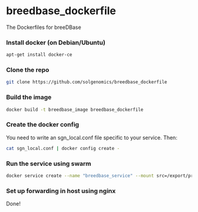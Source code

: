 # breedbase_dockerfile
The Dockerfiles for breeDBase

### Install docker (on Debian/Ubuntu)
```bash
apt-get install docker-ce
```
### Clone the repo
```bash
git clone https://github.com/solgenomics/breedbase_dockerfile
```
### Build the image
```bash
docker build -t breedbase_image breedbase_dockerfile
```
### Create the docker config

You need to write an sgn_local.conf file specific to your service. Then:
```bash
cat sgn_local.conf | docker config create -
```
### Run the service using swarm
```bash
docker service create --name "breedbase_service" --mount src=/export/prod/archive,target=/home/production/archive,type=bind --mount src=/export/prod/public_breedbase,target=/home/production/public,type=bind --config source="breedbase_sgn_local.conf",target="/home/production/cxgn/sgn/sgn_local.conf"  breedbase_image
```
### Set up forwarding in host using nginx

Done!

